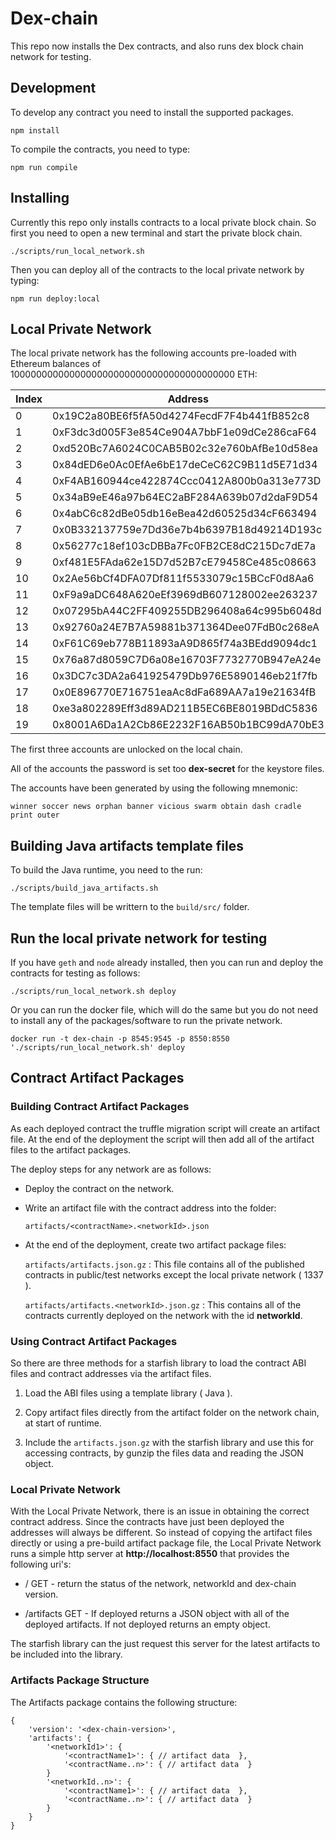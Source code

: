# Dex-chain

This repo now installs the Dex contracts, and also runs dex block chain network for testing.

## Development
To develop any contract you need to install the supported packages.

```
npm install
```

To compile the contracts, you need to type:
```
npm run compile
```

## Installing
Currently this repo only installs contracts to a local private block chain.
So first you need to open a new terminal and start the private block chain.

```
./scripts/run_local_network.sh
```

Then you can deploy all of the contracts to the local private network by typing:
```
npm run deploy:local
```


## Local Private Network
The local private network has the following accounts pre-loaded with Ethereum balances of 10000000000000000000000000000000000000000 ETH:

Index | Address
------|--------
 0    | 0x19C2a80BE6f5fA50d4274FecdF7F4b441fB852c8
 1    | 0xF3dc3d005F3e854Ce904A7bbF1e09dCe286caF64
 2    | 0xd520Bc7A6024C0CAB5B02c32e760bAfBe10d58ea
 3    | 0x84dED6e0Ac0EfAe6bE17deCeC62C9B11d5E71d34
 4    | 0xF4AB160944ce422874Ccc0412A800b0a313e773D
 5    | 0x34aB9eE46a97b64EC2aBF284A639b07d2daF9D54
 6    | 0x4abC6c82dBe05db16eBea42d60525d34cF663494
 7    | 0x0B332137759e7Dd36e7b4b6397B18d49214D193c
 8    | 0x56277c18ef103cDBBa7Fc0FB2CE8dC215Dc7dE7a
 9    | 0xf481E5FAda62e15D7d52B7cE79458Ce485c08663
 10   | 0x2Ae56bCf4DFA07Df811f5533079c15BCcF0d8Aa6
 11   | 0xF9a9aDC648A620eEf3969dB607128002ee263237
 12   | 0x07295bA44C2FF409255DB296408a64c995b6048d
 13   | 0x92760a24E7B7A59881b371364Dee07FdB0c268eA
 14   | 0xF61C69eb778B11893aA9D865f74a3BEdd9094dc1
 15   | 0x76a87d8059C7D6a08e16703F7732770B947eA24e
 16   | 0x3DC7c3DA2a641925479Db976E5890146eb21f7fb
 17   | 0x0E896770E716751eaAc8dFa689AA7a19e21634fB
 18   | 0xe3a802289Eff3d89AD211B5EC6BE8019BDdC5836
 19   | 0x8001A6Da1A2Cb86E2232F16AB50b1BC99dA70bE3

The first three accounts are unlocked on the local chain.

All of the accounts the password is set too **dex-secret** for the keystore files.

The accounts have been generated by using the following mnemonic:

    winner soccer news orphan banner vicious swarm obtain dash cradle print outer


## Building Java artifacts template files
To build the Java runtime, you need to the run:

```
./scripts/build_java_artifacts.sh
```
The template files will be writtern to the `build/src/` folder.

## Run the local private network for testing
If you have `geth` and `node` already installed, then you can run and deploy the contracts for testing as follows:
```
./scripts/run_local_network.sh deploy
```

Or you can run the docker file, which will do the same but you do not need to install any of the packages/software to run the private network.
```
docker run -t dex-chain -p 8545:9545 -p 8550:8550 './scripts/run_local_network.sh' deploy
```

## Contract Artifact Packages

### Building Contract Artifact Packages
As each deployed contract the truffle migration script will create an artifact file. At the end of the deployment the script will then add all of the artifact files to the artifact packages.

The deploy steps for any network are as follows:

+   Deploy the contract on the network.

+   Write an artifact file with the contract address into the folder:

        artifacts/<contractName>.<networkId>.json

+   At the end of the deployment, create two artifact package files:

    `artifacts/artifacts.json.gz` : This file contains all of the published contracts in public/test networks except the local private network ( 1337 ).

    `artifacts/artifacts.<networkId>.json.gz` : This contains all of the contracts currently deployed on the network with the id **networkId**.


### Using Contract Artifact Packages
So there are three methods for a starfish library to load the contract ABI files and contract addresses via the artifact files.

1. Load the ABI files using a template library ( Java ).

2. Copy artifact files directly from the artifact folder on the network chain, at start of runtime.

3. Include the `artifacts.json.gz` with the starfish library and use this for accessing contracts, by gunzip the files data and reading the JSON object.


### Local Private Network
With the Local Private Network, there is an issue in obtaining the correct contract address. Since the contracts have just been deployed the addresses will always be different. So instead of copying the artifact files directly or using a pre-build artifact package file, the Local Private Network runs a simple http server at **http://localhost:8550** that provides the following uri's:

+   /           GET       - return the status of the network, networkId and dex-chain version.

+   /artifacts  GET       - If deployed returns a JSON object with all of the deployed artifacts. If not deployed returns an empty object.

The starfish library can the just request this server for the latest artifacts to be included into the library.

### Artifacts Package Structure
The Artifacts package contains the following structure:

    {
        'version': '<dex-chain-version>',
        'artifacts': {
            '<networkId1>': {
                '<contractName1>': { // artifact data  },
                '<contractName..n>': { // artifact data  }
            }
            '<networkId..n>': {
                '<contractName1>': { // artifact data  },
                '<contractName..n>': { // artifact data  }
            }
        }
    }

